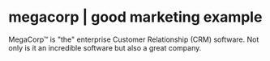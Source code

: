# megacorp | good marketing example

MegaCorp™ is "the" enterprise Customer Relationship (CRM) software. Not only is it an incredible software but also a great company.

